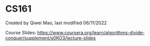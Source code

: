 # CS161

Created by Qiwei Mao, last modified 06/11/2022

Course Slides: https://www.coursera.org/learn/algorithms-divide-conquer/supplement/s0KO3/lecture-slides

